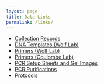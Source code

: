 ```yaml
---
layout: page
title: Data Links
permalink: /links/
---
```

  * [Collection Records][1]
  * [DNA Templates (Wolf Lab)][2]
  * [Primers (Wolf Lab)][3]
  * [Primers (Coulombe Lab)][4]
  * [PCR Setup Sheets and Gel Images][5]
  * [PCR Purifications][6]
  * [Protocols][7]

[1]: https://docs.google.com/spreadsheets/d/1SwwyyLw9wluSJUBs2seKnixyT9U5qkcc61VwliV7JX4/edit?hl=en_US&authkey=CN2j18cC#gid=0
[2]: https://docs.google.com/spreadsheets/d/12NzroVVs-sRnzfzU-n2REAfayO7QIf1pH9BYnu3logA/edit?hl=en_US&authkey=CNulnCY#gid=0
[3]: https://docs.google.com/spreadsheets/d/1MvOuM1sFHPcwaOQVxOFr2GcjWAj4Z6NxP6AQdm7YcFA/edit?hl=en_US&authkey=CKWY47gO#gid=0
[4]: https://docs.google.com/spreadsheets/d/1GMdWIMPTv9oDxIkSGMus2iW3Ud9xdOQYDqFaWWtVx64/edit
[5]: https://drive.google.com/drive/folders/0B0DnkQIRAeIIOXVzanRnY2ZSN1k
[6]: https://docs.google.com/spreadsheets/d/1otg4lAr_F65i7KYufP2YrJBmvz8Sz-bjjxdCWaWMeFY/edit?hl=en_US&authkey=CNr785cB#gid=0
[7]: https://drive.google.com/drive/#folders/0B0DnkQIRAeIIOTM0YWZkOTgtYTY0My00MTQ0LWIwZjItNGE1YmYyMzE0MWU5
